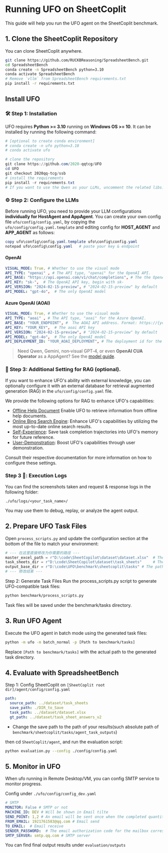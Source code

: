 # Running UFO on SheetCoplit
This guide will help you run the UFO agent on the SheetCoplit benchmark.

## 1. Clone the SheetCoplit Repository
You can clone SheetCoplit anywhere.
```bash
git clone https://github.com/RUCKBReasoning/SpreadsheetBench.git
cd SpreadsheetBench
conda create -n SpreadsheetBench python=3.10
conda activate SpreadsheetBench
# Remove `vllm` from SpreadsheetBench requirements.txt
pip install -r requirements.txt
```

## Install UFO
### 🛠️ Step 1: Installation
UFO requires **Python >= 3.10** running on **Windows OS >= 10**. It can be installed by running the following command:
```powershell
# [optional to create conda environment]
# conda create -n ufo python=3.10
# conda activate ufo

# clone the repository
git clone https://github.com/2020-qqtcg/UFO
cd UFO
git checkout 2020qq-tcg/ssb
# install the requirements
pip install -r requirements.txt
# If you want to use the Qwen as your LLMs, uncomment the related libs.
```

### ⚙️ Step 2: Configure the LLMs
Before running UFO, you need to provide your LLM configurations **individually for HostAgent and AppAgent**. You can create your own config file `ufo/config/config.yaml`, by copying the `ufo/config/config.yaml.template` and editing config for **HOST_AGENT** and **APP_AGENT** as follows: 

```powershell
copy ufo\config\config.yaml.template ufo\config\config.yaml
notepad ufo\config\config.yaml   # paste your key & endpoint
```

#### OpenAI
```yaml
VISUAL_MODE: True, # Whether to use the visual mode
API_TYPE: "openai" , # The API type, "openai" for the OpenAI API.  
API_BASE: "https://api.openai.com/v1/chat/completions", # The the OpenAI API endpoint.
API_KEY: "sk-",  # The OpenAI API key, begin with sk-
API_VERSION: "2024-02-15-preview", # "2024-02-15-preview" by default
API_MODEL: "gpt-4o",  # The only OpenAI model
```

#### Azure OpenAI (AOAI)
```yaml
VISUAL_MODE: True, # Whether to use the visual mode
API_TYPE: "aoai" , # The API type, "aoai" for the Azure OpenAI.  
API_BASE: "YOUR_ENDPOINT", #  The AOAI API address. Format: https://{your-resource-name}.openai.azure.com
API_KEY: "YOUR_KEY",  # The aoai API key
API_VERSION: "2024-02-15-preview", # "2024-02-15-preview" by default
API_MODEL: "gpt-4o",  # The only OpenAI model
API_DEPLOYMENT_ID: "YOUR_AOAI_DEPLOYMENT", # The deployment id for the AOAI API
```

> Need Qwen, Gemini, non‑visual GPT‑4, or even **OpenAI CUA Operator** as a AppAgent? See the [model guide](https://microsoft.github.io/UFO/supported_models/overview/).

### 📔 Step 3: Additional Setting for RAG (optional).
If you want to enhance UFO's ability with external knowledge, you can optionally configure it with an external database for retrieval augmented generation (RAG) in the `ufo/config/config.yaml` file. 

We provide the following options for RAG to enhance UFO's capabilities:
- [Offline Help Document](https://microsoft.github.io/UFO/advanced_usage/reinforce_appagent/learning_from_help_document/) Enable UFO to retrieve information from offline help documents.
- [Online Bing Search Engine](https://microsoft.github.io/UFO/advanced_usage/reinforce_appagent/learning_from_bing_search/): Enhance UFO's capabilities by utilizing the most up-to-date online search results.
- [Self-Experience](https://microsoft.github.io/UFO/advanced_usage/reinforce_appagent/experience_learning/): Save task completion trajectories into UFO's memory for future reference.
- [User-Demonstration](https://microsoft.github.io/UFO/advanced_usage/reinforce_appagent/learning_from_demonstration/): Boost UFO's capabilities through user demonstration.

Consult their respective documentation for more information on how to configure these settings.


###  Step 3 🎥: Execution Logs 

You can find the screenshots taken and request & response logs in the following folder:
```
./ufo/logs/<your_task_name>/
```
You may use them to debug, replay, or analyze the agent output.


## 2. Prepare UFO Task Files

Open `process_scripts.py` and update the configuration section at the bottom of the file to match your environment:

```python
# --- 在这里直接修改为你需要的路径 ---
master_excel_path = r"D:\code\SheetCopilot\dataset\dataset.xlsx"  # The path of dataset.xlsx in SheetCoplit 
task_sheets_dir = r"D:\code\SheetCopilot\dataset\task_sheets"     # The path of task_sheets in SheetCoplit 
output_base_dir = r"D:\code\UFO\benchmark\sheetcoplit\tasks" # The path you want to save your result
# --- 修改结束 ---
```
Step 2: Generate Task Files
Run the process_scripts.py script to generate UFO-compatible task files:

```bash
python benchmark/process_scripts.py
```
Task files will be saved under the benchmark/tasks directory.

## 3. Run UFO Agent
Execute the UFO agent in batch mode using the generated task files:

```bash
python -m ufo -m batch_normal -p [Path to benchmark/tasks]
```
Replace `[Path to benchmark/tasks]` with the actual path to the generated task directory.

## 4. Evaluate with SpreadsheetBench
Step 1: Config SheetCoplit on `[SheetCoplit root dir]/agent/config/config.yaml`
```yaml
path:
  source_path: ../dataset/task_sheets
  save_path: ./DIR_to_Save
  task_path: ../dataset/dataset.xlsx
  gt_path: ../dataset/task_sheet_answers_v2
```
- Change the save path to the path of your results(such absolute path of `benchmark/sheetcoplit/tasks/agent_task_outputs`)

then cd `SheetCoplit/agent`, and run the evaluation script:

```bash
python evaluation.py --config ./config/config.yaml
```

## 5. Monitor in UFO
When ufo running in Remote Desktop/VM, you can config SMTP service to monitor progress.

Config under `./ufo/config/config_dev.yaml`
```yaml
# SMTP
MONITOR: False # SMTP or not
MACHINE_ID: DEV # Will be shown in Email tilte
SEND_POINT: 1,2 # An email will be sent once when the completed quantity exists in SEND_POINT. SEND_POINT is comma-separated.
FROM_EMAIL: 1921761583@qq.com # Email send
TO_EMAIL:  # Email receive
SENDER_PASSWORD:  # The email authorization code for the mailbox corresponding to the SMTP_SERVER
SMTP_SERVER: smtp.qq.com # SMTP server

```

You can find final output results under `evaluation/outputs`